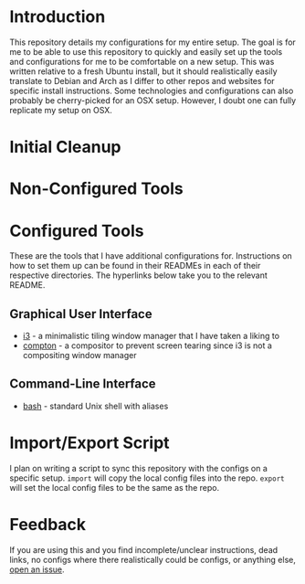 # Introduction

This repository details my configurations for my entire setup. The goal is for me to be able to use this repository to quickly and easily set up the tools and configurations for me to be comfortable on a new setup. This was written relative to a fresh Ubuntu install, but it should realistically easily translate to Debian and Arch as I differ to other repos and websites for specific install instructions. Some technologies and configurations can also probably be cherry-picked for an OSX setup. However, I doubt one can fully replicate my setup on OSX.

# Initial Cleanup

# Non-Configured Tools

# Configured Tools

These are the tools that I have additional configurations for. Instructions on how to set them up can be found in their READMEs in each of their respective directories. The hyperlinks below take you to the relevant README.

## Graphical User Interface

- [i3](i3) - a minimalistic tiling window manager that I have taken a liking to
- [compton](compton) - a compositor to prevent screen tearing since i3 is not a compositing window manager

## Command-Line Interface

- [bash](bash) - standard Unix shell with aliases

# Import/Export Script

I plan on writing a script to sync this repository with the configs on a specific setup. `import` will copy the local config files into the repo. `export` will set the local config files to be the same as the repo.

# Feedback

If you are using this and you find incomplete/unclear instructions, dead links, no configs where there realistically could be configs, or anything else, [open an issue](https://github.com/cheshyre/configs/issues).

